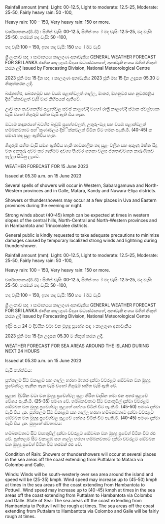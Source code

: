Rainfall amount (mm): Light: 00-12.5, Light to moderate: 12.5-25, Moderate: 25-50, Fairly heavy rain: 50 -100,

Heavy rain: 100 – 150, Very heavy rain: 150 or more.

වර්ෂාපතනය(මි.මී) : සිහින් වැසි: 00-12.5, සිහින් හ ෝ මද වැසි: 12.5-25, මද වැසි: 25-50, තරමක් තද වැසි: 50 -100,

තද වැසි:100 – 150, ඉතා තද වැසි: 150 හ ෝ ඊට වැඩි

ශ්‍රී ලංකාව සඳ ා සාමානයය කාලගුණ අනාවැකිය GENERAL WEATHER FORECAST FOR SRI LANKA ජාතික කාලගුණ විදයා මධ්‍යස්ථානහේ, අනාවැකි අංශය මගින් නිකුත් කරන ලදි Issued by Forecasting Division, National Meteorological Centre

2023 ජුනි මස 15 දින සඳ ා කාලගුණ අනාවැකිය 2023 ජුනි මස 15 දින උදෑසන 05.30 ට නිකුත්කරන ලදි.

බස්නාහිර, සබරගමුව සහ වයඹ පළාත්වලත් ගාල්ල, මාතර, මහනුවර සහ නුවරඑළිය දිස්ික්කවලත් වැසි වාර කිහිපයක් ඇතිවේ.

ඌව සහ නැවගනහිර පළාත්වල සවස් කාලවේදී වහෝ රාත්‍රී කාලවේදී ස්ථාන ස්වල්පයක වැසි වහෝ ගිගුරුම් සහිත වැසි ඇති විය හැක.

මධ්‍යම කඳුකරහේ බටහිර බෑවුම් ප්‍රහේශවලත්, උතුරු-මැද සහ වයඹ පළාත්වලත් හම්බනවතාට සහ ිකුණාමලය දිස්ික්කවලත් විටින විට හමන පැ.කි.මී. (40-45) ක පමණ තද සුළං ඇතිවිය හැක.

ගිගුරුම් සහිත වැසි සමග ඇතිවිය හැකි තාවකාලික තද සුළං වලින සහ අකුණු මඟින සිදු වන අනතුරු අවම කර ගැනීමට අවශ්‍ය පියවර ගනනා වලස ජනතාවවගන කාරුණිකව ඉල්ලා සිටිනු ලැවේ.

WEATHER FORECAST FOR 15 June 2023

Issued at 05.30 a.m. on 15 June 2023

Several spells of showers will occur in Western, Sabaragamuwa and North-Western provinces and in Galle, Matara, Kandy and Nuwara-Eliya districts.

Showers or thundershowers may occur at a few places in Uva and Eastern provinces during the evening or night.

Strong winds about (40-45) kmph can be expected at times in western slopes of the central hills, North-Central and North-Western provinces and in Hambantota and Trincomalee districts.

General public is kindly requested to take adequate precautions to minimize damages caused by temporary localized strong winds and lightning during thundershower.

Rainfall amount (mm): Light: 00-12.5, Light to moderate: 12.5-25, Moderate: 25-50, Fairly heavy rain: 50 -100,

Heavy rain: 100 – 150, Very heavy rain: 150 or more.

වර්ෂාපතනය(මි.මී) : සිහින් වැසි: 00-12.5, සිහින් හ ෝ මද වැසි: 12.5-25, මද වැසි: 25-50, තරමක් තද වැසි: 50 -100,

තද වැසි:100 – 150, ඉතා තද වැසි: 150 හ ෝ ඊට වැඩි

ශ්‍රී ලංකාව සඳ ා සාමානයය කාලගුණ අනාවැකිය GENERAL WEATHER FORECAST FOR SRI LANKA ජාතික කාලගුණ විදයා මධ්‍යස්ථානහේ, අනාවැකි අංශය මගින් නිකුත් කරන ලදි Issued by Forecasting Division, National Meteorological Centre

ඉදිරි පැය 24 ට දිවයින වටා වන මුහුදු ප්‍රහේශ සඳ ා කාලගුණ අනාවැකිය

2023 ජුනි මස 15 දින උදෑසන 05.30 ට නිකුත් කරන ලදි.

WEATHER FORECAST FOR SEA AREAS AROUND THE ISLAND DURING NEXT 24 HOURS

Issued at 05.30 a.m. on 15 June 2023

වැසි තත්ත්වය:

පුත්තලම සිට වකාළඹ සහ ගාල්ල හරහා මාතර දක්වා වවරළට ඔේවබන වන මුහුදු ප්‍රවේශ්‍වල තැනින තැන වැසි වහෝ ගිගුරුම් සහිත වැසි ඇති වේ.

සුළඟ: දිවයින වටා වන මුහුදු ප්‍රවේශ්‍වල සුළං නිරිත වදසින හමා එන අතර සුළවේ වේගය පැ.කි.මී. (25-35) පමණ වේ. හම්බනවතාට සිට වපාතුවිල් දක්වා වවරළට ඔේවබන වන මුහුදු ප්‍රවේශ්‍වල සුළහේ හේගය විටින් විට පැ.කි.මී. (45-50) පමණ දක්වා වැඩි විය ැක. පුත්තලම සිට වකාළඹ සහ ගාල්ල හරහා හම්බනවතාට දක්වා වවරළට ඔේවබන වන මුහුදු ප්‍රවේශ්‍වල සුළවේ හේගය විටින් විට පැ.කි.මී. (40-45) පමණ දක්වා වැඩි විය ැක. මුහුහේ ස්වභාවය:

හම්බනවතාට සිට වපාතුවිල් දක්වා වවරළට ඔේවබන වන මුහුදු ප්‍රවේශ්‍ විටින විට රළු වේ. පුත්තලම සිට වකාළඹ සහ ගාල්ල හරහා හම්බනවතාට දක්වා වවරළට ඔේවබන වන මුහුදු ප්‍රවේශ්‍ විටින විට තරමක් රළු වේ.

Condition of Rain: Showers or thundershowers will occur at several places in the sea areas off the coast extending from Puttalam to Matara via Colombo and Galle.

Winds: Winds will be south-westerly over sea area around the island and speed will be (25-35) kmph. Wind speed may increase up to (45-50) kmph at times in the sea areas off the coast extending from Hambantota to Pottuvil. Wind speed may increase up to (40-45) kmph at times in the sea areas off the coast extending from Puttalam to Hambantota via Colombo and Galle. State of Sea: The sea areas off the coast extending from Hambantota to Pottuvil will be rough at times. The sea areas off the coast extending from Puttalam to Hambantota via Colombo and Galle will be fairly rough at times.